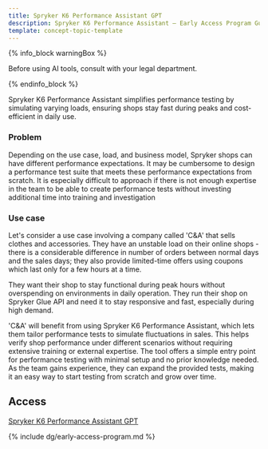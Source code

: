 ```yaml
---
title: Spryker K6 Performance Assistant GPT
description: Spryker K6 Performance Assistant – Early Access Program Guide & Feedback Portal
template: concept-topic-template
---
```


{% info_block warningBox %}

Before using AI tools, consult with your legal department.

{% endinfo_block %}

Spryker K6 Performance Assistant simplifies performance testing by simulating varying loads, ensuring shops stay fast during peaks and cost-efficient in daily use.


### Problem

Depending on the use case, load, and business model, Spryker shops can have different performance expectations. It may be cumbersome to design a performance test suite that meets these performance expectations from scratch. It is especially difficult to approach if there is not enough expertise in the team to be able to create performance tests without investing additional time into training and investigation

### Use case

Let's consider a use case involving a company called 'C&A' that sells clothes and accessories. They have an unstable load on their online shops - there is a considerable difference in number of orders between normal days and the sales days; they also provide limited-time offers using coupons which last only for a few hours at a time.

They want their shop to stay functional during peak hours without overspending on environments in daily operation. They run their shop on Spryker Glue API and need it to stay responsive and fast, especially during high demand.

'C&A' will benefit from using Spryker K6 Performance Assistant, which lets them tailor performance tests to simulate fluctuations in sales. This helps verify shop performance under different scenarios without requiring extensive training or external expertise. The tool offers a simple entry point for performance testing with minimal setup and no prior knowledge needed. As the team gains experience, they can expand the provided tests, making it an easy way to start testing from scratch and grow over time.


## Access

[Spryker K6 Performance Assistant GPT](https://chatgpt.com/g/g-KwVOf9gTv-spryker-k6-performance-assistant)

{% include dg/early-access-program.md %}






































